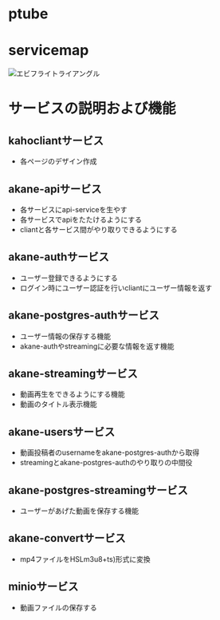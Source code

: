 # ptube
# servicemap
<img src="blob:https://whimsical.co/626e5153-bf82-4661-8d8e-d1695401b791" alt="エビフライトライアングル" title="サンプル">

# サービスの説明および機能

## kahocliantサービス
- 各ページのデザイン作成

## akane-apiサービス
- 各サービスにapi-serviceを生やす
- 各サービスでapiをたたけるようにする
- cliantと各サービス間がやり取りできるようにする

## akane-authサービス
- ユーザー登録できるようにする
- ログイン時にユーザー認証を行いcliantにユーザー情報を返す

## akane-postgres-authサービス
- ユーザー情報の保存する機能
- akane-authやstreamingに必要な情報を返す機能

## akane-streamingサービス
- 動画再生をできるようにする機能
- 動画のタイトル表示機能

## akane-usersサービス
- 動画投稿者のusernameをakane-postgres-authから取得
- streamingとakane-postgres-authのやり取りの中間役

## akane-postgres-streamingサービス
- ユーザーがあげた動画を保存する機能

## akane-convertサービス
- mp4ファイルをHSLm3u8+ts)形式に変換

## minioサービス
- 動画ファイルの保存する

